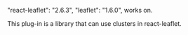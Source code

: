 "react-leaflet": "2.6.3", "leaflet": "1.6.0", works on.


This plug-in is a library that can use clusters in react-leaflet.